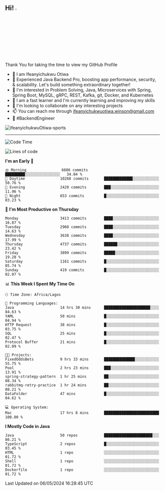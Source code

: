 <!-- BLOG-POST-LIST:START --><!-- BLOG-POST-LIST:END -->

## Hi! <img src="https://media.giphy.com/media/hvRJCLFzcasrR4ia7z/giphy.gif" width="4%"> 

Thank You for taking the time to view my GitHub Profile

- 👋 I am Ifeanyichukwu Otiwa
- 🚀 Experienced Java Backend Pro, boosting app performance, security, & scalability. Let's build something extraordinary together!
- 👀 I'm interested in Problem Solving, Java, Microservices with Spring, Spring Boot, MySQL, gRPC, REST, Kafka, git, Docker, and Kubernetes
- 🌱 I am a fast learner and I'm currently learning and improving my skills
- 💞️ I'm looking to collaborate on any interesting projects
- 📫 You can reach me through ifeanyichukwuotiwa.winson@gmail.com
- 🚀 #BackendEngineer

<p align="left" marginTop="10px"> <img src="https://komarev.com/ghpvc/?username=ifeanyichukwuOtiwa-sports&label=Profile%20views&color=0e75b6&style=for-the-badge" alt="ifeanyichukwuOtiwa-sports" /> </p>

***

<!--START_SECTION:waka-->
![Code Time](http://img.shields.io/badge/Code%20Time-2%2C476%20hrs%2041%20mins-blue)

![Lines of code](https://img.shields.io/badge/From%20Hello%20World%20I%27ve%20Written-5.4%20million%20lines%20of%20code-blue)

**I'm an Early 🐤** 

```text
🌞 Morning                6886 commits        █████████░░░░░░░░░░░░░░░░   34.04 % 
🌆 Daytime                10268 commits       █████████████░░░░░░░░░░░░   50.76 % 
🌃 Evening                2420 commits        ███░░░░░░░░░░░░░░░░░░░░░░   11.96 % 
🌙 Night                  653 commits         █░░░░░░░░░░░░░░░░░░░░░░░░   03.23 % 
```
📅 **I'm Most Productive on Thursday** 

```text
Monday                   3413 commits        ████░░░░░░░░░░░░░░░░░░░░░   16.87 % 
Tuesday                  2960 commits        ████░░░░░░░░░░░░░░░░░░░░░   14.63 % 
Wednesday                3638 commits        ████░░░░░░░░░░░░░░░░░░░░░   17.99 % 
Thursday                 4737 commits        ██████░░░░░░░░░░░░░░░░░░░   23.42 % 
Friday                   3899 commits        █████░░░░░░░░░░░░░░░░░░░░   19.28 % 
Saturday                 1161 commits        █░░░░░░░░░░░░░░░░░░░░░░░░   05.74 % 
Sunday                   419 commits         █░░░░░░░░░░░░░░░░░░░░░░░░   02.07 % 
```


📊 **This Week I Spent My Time On** 

```text
🕑︎ Time Zone: Africa/Lagos

💬 Programming Languages: 
Java                     14 hrs 30 mins      █████████████████████░░░░   84.63 % 
YAML                     50 mins             █░░░░░░░░░░░░░░░░░░░░░░░░   04.94 % 
HTTP Request             38 mins             █░░░░░░░░░░░░░░░░░░░░░░░░   03.75 % 
SQL                      25 mins             █░░░░░░░░░░░░░░░░░░░░░░░░   02.47 % 
Protocol Buffer          21 mins             █░░░░░░░░░░░░░░░░░░░░░░░░   02.09 % 

🐱‍💻 Projects: 
FixedOddsBets            9 hrs 33 mins       ██████████████░░░░░░░░░░░   55.75 % 
Pool                     2 hrs 23 mins       ███░░░░░░░░░░░░░░░░░░░░░░   13.91 % 
spring-strategy-pattern  1 hr 25 mins        ██░░░░░░░░░░░░░░░░░░░░░░░   08.34 % 
rabbitmq-retry-practice  1 hr 24 mins        ██░░░░░░░░░░░░░░░░░░░░░░░   08.21 % 
DataFolder               47 mins             █░░░░░░░░░░░░░░░░░░░░░░░░   04.62 % 

💻 Operating System: 
Mac                      17 hrs 8 mins       █████████████████████████   100.00 % 
```

**I Mostly Code in Java** 

```text
Java                     50 repos            ██████████████████████░░░   86.21 % 
TypeScript               2 repos             █░░░░░░░░░░░░░░░░░░░░░░░░   03.45 % 
HTML                     1 repo              ░░░░░░░░░░░░░░░░░░░░░░░░░   01.72 % 
Shell                    1 repo              ░░░░░░░░░░░░░░░░░░░░░░░░░   01.72 % 
Dockerfile               1 repo              ░░░░░░░░░░░░░░░░░░░░░░░░░   01.72 % 
```




 Last Updated on 06/05/2024 16:28:45 UTC
<!--END_SECTION:waka-->

<!--
<p align="center">
![trophy](https://github-profile-trophy.vercel.app/?username=ifeanyichukwuOtiwa-sports&theme=onedark) (https://github.com/ryo-ma/github-profile-trophy)
</p>
-->

<!---
ifeanyi-otiwa/ifeanyi-otiwa is a ✨ special ✨ repository because its `README.md` (this file) appears on your GitHub profile.
You can click the Preview link to take a look at your changes.
--->
